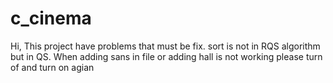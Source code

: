 # c_cinema
Hi,
This project have problems that must be fix.
sort is not in RQS algorithm but in QS.
When adding sans in file or adding hall is not working please turn of and turn on agian

